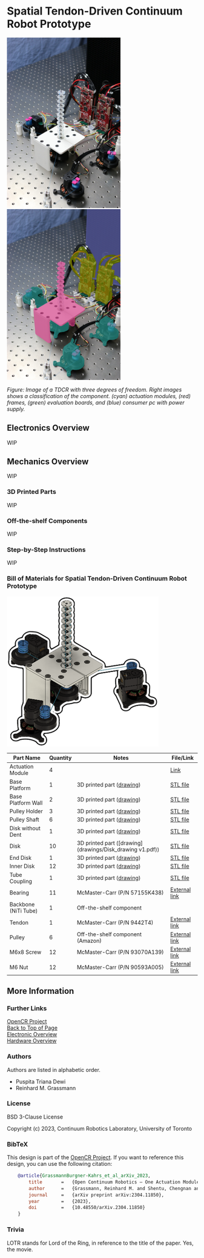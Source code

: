 # Spatial Tendon-Driven Continuum Robot Prototype




<img src="images/LOTR_TDCR.png" alt="catchy overview" width="300"/>
<img src="images/Classification_TDCR.png" alt="classification overview" width="300"/>

*Figure: Image of a TDCR with three degrees of freedom. Right images shows a classification of the component. (cyan) actuation modules, (red) frames, (green) evaluation boards, and (blue) consumer pc with power supply.*


## Electronics Overview

WIP


## Mechanics Overview

WIP

### 3D Printed Parts

WIP


### Off-the-shelf Components

WIP


### Step-by-Step Instructions

WIP


### Bill of Materials for Spatial Tendon-Driven Continuum Robot Prototype


<img src="images/TDCR-spatial_catchy_image.png" alt="catchy overview" width="400"/>


| Part Name            | Quantity | Notes                                                                          | File/Link                                                                                            |  
|----------------------|----------|--------------------------------------------------------------------------------|------------------------------------------------------------------------------------------------------|   
| Actuation Module     | 4        |                                                                                | [Link](https://github.com/ContinuumRoboticsLab/OpenCR-Hardware/tree/main/mechanics/actuation_module) |
| Base Platform        | 1        | 3D printed part ([drawing](drawings/BasePlatform_drawing.pdf))                 | [STL file](stl_files/BasePlatform.stl)                                                               |
| Base Platform Wall   | 2        | 3D printed part ([drawing](drawings/BasePlatform_wall_drawing.pdf))            | [STL file](stl_files/BasePlatform_wall.stl)                                                          |
| Pulley Holder        | 3        | 3D printed part ([drawing](drawings/BasePlatform_PullyHolder_Drawing.pdf))     | [STL file](stl_files/BasePlatform_PullyHolder.stl)                                                   |
| Pulley Shaft         | 6        | 3D printed part ([drawing](drawings/Shaft_pulley_drawing.pdf))                 | [STL file](stl_files/BasePlatform_PulleyShaft.stl)                                                   |
| Disk without Dent    | 1        | 3D printed part ([drawing](drawings/FSD_20mm_bearing_withoutDent_Drawing.pdf)) | [STL file](stl_files/FSD_20mm_bearing_withoutDent.stl)                                               |
| Disk                 | 10       | 3D printed part ([drawing](drawings/Disk_drawing v1.pdf))                      | [STL file](stl_files/FSD_20mm_bearing.stl)                                                           |
| End Disk             | 1        | 3D printed part ([drawing](drawings/FSDzero_20mm_withoutDent_drawing.pdf))     | [STL file](stl_files/FSDzero_20mm.stl)                                                               |
| Inner Disk           | 12       | 3D printed part ([drawing](drawings/FSD_bearing_inner_Drawing.pdf))            | [STL file](stl_files/FSD_bearing_inner.stl)                                                          |
| Tube Coupling        | 1        | 3D printed part ([drawing](drawings/Tube_coppling_1mm_drawing.pdf))            | [STL file](stl_files/Tube_coppling_1mm.stl)                                                          |
| Bearing              | 11       | McMaster-Carr (P/N 57155K438)                                                  | [External link](https://www.mcmaster.com/57155K438/)                                                 |
| Backbone (NiTi Tube) | 1        | Off-the-shelf component                                                        |                                                                                                      |
| Tendon               | 1        | McMaster-Carr (P/N 9442T4)                                                     | [External link](https://www.mcmaster.com/9442T4/)                                                    |
| Pulley               | 6        | Off-the-shelf component (Amazon)                                               | [External link](https://www.amazon.ca/V623ZZ-Groove-Bearing-Carbon-3x12x4mm/dp/B07CV8CW1F)           |
| M6x8 Screw           | 12       | McMaster-Carr (P/N 93070A139)                                                  | [External link](https://www.mcmaster.com/93070A139/)                                                 |
| M6 Nut               | 12       | McMaster-Carr (P/N 90593A005)                                                  | [External link](https://www.mcmaster.com/90593A005/)                                                 |



## More Information

### Further Links

[OpenCR Project](http://opencontinuumrobotics.ca)
<br/>
[Back to Top of Page](README.md)
<br/>
[Electronic Overview](electronics/README.md)
<br/>
[Hardware Overview](mechanics/README.md)

### Authors

Authors are listed in alphabetic order.

- Puspita Triana Dewi
- Reinhard M. Grassmann


### License

BSD 3-Clause License

Copyright (c) 2023, Continuum Robotics Laboratory, University of Toronto


### BibTeX

This design is part of the [OpenCR Project](http://www.opencontinuumrobotics.ca/).
If you want to reference this design, you can use the following citation:

```bibtex
    @article{GrassmannBurgner-Kahrs_et_al_arXiv_2023,
        title       =   {Open Continuum Robotics – One Actuation Module to Create them All},
        author      =   {Grassmann, Reinhard M. and Shentu, Chengnan and Hamoda, Taqi and Triana Dewi, Puspita and Burgner-Kahrs, Jessica},
        journal     =   {arXiv preprint arXiv:2304.11850},
        year        =   {2023},
        doi         =   {10.48550/arXiv.2304.11850}
    }
```

### Trivia

LOTR stands for Lord of the Ring, in reference to the title of the paper. Yes, the movie.
